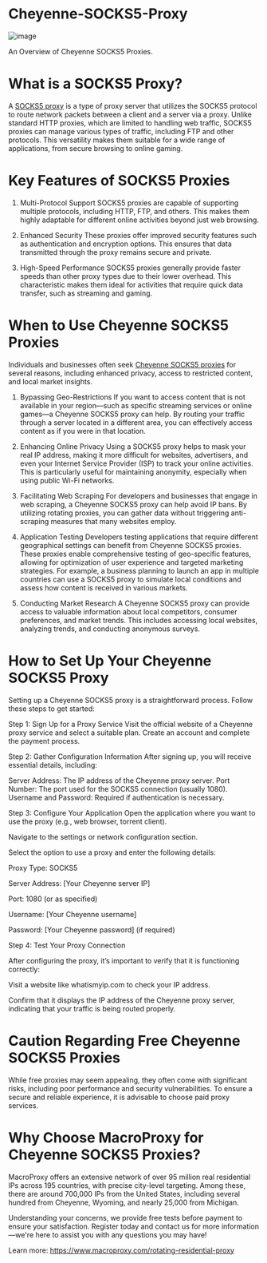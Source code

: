 # Cheyenne-SOCKS5-Proxy
![image](https://github.com/user-attachments/assets/7600ec42-b5e3-4a13-9ace-93bcc7331f37)

An Overview of Cheyenne SOCKS5 Proxies.

# What is a SOCKS5 Proxy?
A [SOCKS5 proxy](https://www.macroproxy.com/) is a type of proxy server that utilizes the SOCKS5 protocol to route network packets between a client and a server via a proxy. Unlike standard HTTP proxies, which are limited to handling web traffic, SOCKS5 proxies can manage various types of traffic, including FTP and other protocols. This versatility makes them suitable for a wide range of applications, from secure browsing to online gaming.

# Key Features of SOCKS5 Proxies
1. Multi-Protocol Support
SOCKS5 proxies are capable of supporting multiple protocols, including HTTP, FTP, and others. This makes them highly adaptable for different online activities beyond just web browsing.

2. Enhanced Security
These proxies offer improved security features such as authentication and encryption options. This ensures that data transmitted through the proxy remains secure and private.

3. High-Speed Performance
SOCKS5 proxies generally provide faster speeds than other proxy types due to their lower overhead. This characteristic makes them ideal for activities that require quick data transfer, such as streaming and gaming.

# When to Use Cheyenne SOCKS5 Proxies
Individuals and businesses often seek [Cheyenne SOCKS5 proxies](https://www.macroproxy.com/blog/Cheyenne-SOCKS5-Proxy-Unblock-and-Enhance-Online-Privacy) for several reasons, including enhanced privacy, access to restricted content, and local market insights.

1. Bypassing Geo-Restrictions
If you want to access content that is not available in your region—such as specific streaming services or online games—a Cheyenne SOCKS5 proxy can help. By routing your traffic through a server located in a different area, you can effectively access content as if you were in that location.

2. Enhancing Online Privacy
Using a SOCKS5 proxy helps to mask your real IP address, making it more difficult for websites, advertisers, and even your Internet Service Provider (ISP) to track your online activities. This is particularly useful for maintaining anonymity, especially when using public Wi-Fi networks.

3. Facilitating Web Scraping
For developers and businesses that engage in web scraping, a Cheyenne SOCKS5 proxy can help avoid IP bans. By utilizing rotating proxies, you can gather data without triggering anti-scraping measures that many websites employ.

4. Application Testing
Developers testing applications that require different geographical settings can benefit from Cheyenne SOCKS5 proxies. These proxies enable comprehensive testing of geo-specific features, allowing for optimization of user experience and targeted marketing strategies. For example, a business planning to launch an app in multiple countries can use a SOCKS5 proxy to simulate local conditions and assess how content is received in various markets.

5. Conducting Market Research
A Cheyenne SOCKS5 proxy can provide access to valuable information about local competitors, consumer preferences, and market trends. This includes accessing local websites, analyzing trends, and conducting anonymous surveys.

# How to Set Up Your Cheyenne SOCKS5 Proxy
Setting up a Cheyenne SOCKS5 proxy is a straightforward process. Follow these steps to get started:

Step 1: Sign Up for a Proxy Service
Visit the official website of a Cheyenne proxy service and select a suitable plan. Create an account and complete the payment process.

Step 2: Gather Configuration Information
After signing up, you will receive essential details, including:

Server Address: The IP address of the Cheyenne proxy server.
Port Number: The port used for the SOCKS5 connection (usually 1080).
Username and Password: Required if authentication is necessary.

Step 3: Configure Your Application
Open the application where you want to use the proxy (e.g., web browser, torrent client).

Navigate to the settings or network configuration section.

Select the option to use a proxy and enter the following details:

Proxy Type: SOCKS5

Server Address: [Your Cheyenne server IP]

Port: 1080 (or as specified)

Username: [Your Cheyenne username]

Password: [Your Cheyenne password] (if required)

Step 4: Test Your Proxy Connection

After configuring the proxy, it’s important to verify that it is functioning correctly:

Visit a website like whatismyip.com to check your IP address.

Confirm that it displays the IP address of the Cheyenne proxy server, indicating that your traffic is being routed properly.

# Caution Regarding Free Cheyenne SOCKS5 Proxies
While free proxies may seem appealing, they often come with significant risks, including poor performance and security vulnerabilities. To ensure a secure and reliable experience, it is advisable to choose paid proxy services.

# Why Choose MacroProxy for Cheyenne SOCKS5 Proxies?
MacroProxy offers an extensive network of over 95 million real residential IPs across 195 countries, with precise city-level targeting. Among these, there are around 700,000 IPs from the United States, including several hundred from Cheyenne, Wyoming, and nearly 25,000 from Michigan.

Understanding your concerns, we provide free tests before payment to ensure your satisfaction. Register today and contact us for more information—we're here to assist you with any questions you may have!

Learn more: https://www.macroproxy.com/rotating-residential-proxy
